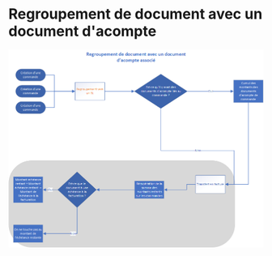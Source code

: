 # Regroupement de document avec un document d'acompte

![](RegroupementARBLAvecDocumentAcompte.png)


 


